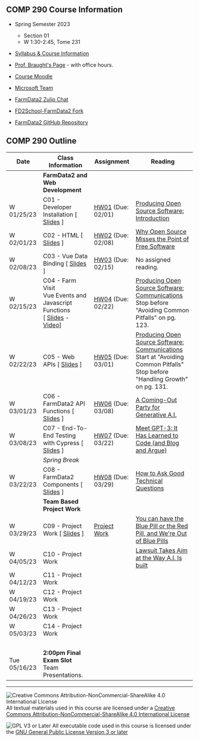 ## COMP 290 Course Information
- Spring Semester 2023
  - Section 01
  - W 1:30-2:45, Tome 231
- [Syllabus & Course Information](syllabus.md)
- [Prof. Braught's Page](http://users.dickinson.edu/~braught/) - with office hours.

- [Course Moodle](https://lms.dickinson.edu/course/view.php?id=49540)
- [Microsoft Team](https://teams.microsoft.com/l/team/19%3aYaQf0RYT9gPl8q80pva4xeQVZzDE0fWZISJNhuF0o_Q1%40thread.tacv2/conversations?groupId=371f8ff2-ece1-407c-858b-c156c34b5e1c&tenantId=6232b055-76b9-4c13-9b88-b562ae7db6fb)
- [FarmData2 Zulip Chat](https://farmdata2.zulipchat.com/)

- [FD2School-FarmData2 Fork](https://github.com/DickinsonCollege/FD2School-FarmData2)
- [FarmData2 GitHub Repository](https://github.com/DickinsonCollege/FarmData2)

## COMP 290 Outline

Date            | Class Information                                                           | Assignment                 | Reading
----------------|-----------------------------------------------------------------------------|----------------------------|------------
                | **FarmData2 and Web Development**                                           |                            |
W 01/25/23      | C01 - Developer Installation                             [ [Slides][s01] ]  | [HW01][hw01] (Due: 02/01)  | [Producing Open Source Software: Introduction][r01]
W 02/01/23      | C02 - HTML                                               [ [Slides][s02] ]  | [HW02][hw02] (Due: 02/08)  | [Why Open Source Misses the Point of Free Software][r02]
W 02/08/23      | C03 - Vue Data Binding                                   [ [Slides][s03] ]  | [HW03][hw03] (Due: 02/15)  | No assigned reading. 
W 02/15/23      | C04 - Farm Visit<br>Vue Events and Javascript Functions<br>[ [Slides][s04] - [Video][v04]]  | [HW04][hw04] (Due: 02/22)  | [Producing Open Source Software: Communications][r04]<br>Stop before "Avoiding Common Pitfalls" on pg. 123.
W 02/22/23      | C05 - Web APIs                                           [ [Slides][s05] ]  | [HW05][hw05] (Due: 03/01)  | [Producing Open Source Software: Communications][r04]<br>Start at "Avoiding Common Pitfalls"<br>Stop before "Handling Growth" on pg. 131.
W 03/01/23      | C06 - FarmData2 API Functions                            [ [Slides][s06] ]  | [HW06][hw06] (Due: 03/08)  | [A Coming-Out Party for Generative A.I.][r06]
W 03/08/23      | C07 - End-To-End Testing with Cypress                    [ [Slides][s07] ]  | [HW07][hw07] (Due: 03/22)  | [Meet GPT-3: It Has Learned to Code (and Blog and Argue)][r07]
                | *Spring Break*                                                              |                            |
W 03/22/23      | C08 - FarmData2 Components                               [ [Slides][s08] ]  | [HW08][hw08] (Due: 03/29)  | [How to Ask Good Technical Questions][r08]
                | **Team Based Project Work**                                                 |                            |
W 03/29/23      | C09 - Project Work                                       [ [Slides][s09] ]  | [Project Work][proj]       | [You can have the Blue Pill or the Red Pill, and We're Out of Blue Pills][r09]
W 04/05/23      | C10 - Project Work                                                          |                            | [Lawsuit Takes Aim at the Way A.I. Is built][r10]
W 04/12/23      | C11 - Project Work                                                          |                            | <!-- [Creating Just Language Technologies][r11]-->
W 04/19/23      | C12 - Project Work                                                          |                            | <!-- [I'm a Congressman Who Codes. A.I. Freaks Me Out.][r12]-->
W 04/26/23      | C13 - Project Work                                                          |                            | <!-- [We Pay an Ugly Cost for Ads on Twitter][r13]-->
W 05/03/23      | C14 - Project Work                                                          |                            | <!-- [Meta's Ad Practices Ruled Illegal Under E.U. Law][r14]-->
&nbsp;          |                                                                             |                            |
Tue 05/16/23    | **2:00pm Final Exam Slot**<br> Team Presentations.                          |                            |

[s01]: materials/01-S-Install.pptx
[hw01]: https://github.com/DickinsonCollege/FD2School-FarmData2/issues/2
[r01]: https://lms.dickinson.edu/mod/resource/view.php?id=1163831

[s02]: materials/02-S-HTML.pptx
[hw02]: https://github.com/DickinsonCollege/FD2School-FarmData2/issues/4
[r02]: https://www.gnu.org/philosophy/open-source-misses-the-point.en.html

[s03]: materials/03-S-VueDataBinding.pptx
[hw03]: https://github.com/DickinsonCollege/FD2School-FarmData2/issues/10

[s04]: materials/04-S-VueEventsAndJS.pptx
[v04]: https://dickinson.zoom.us/rec/play/b7crkDJGu2zZDj8dpM4777gTVy28nR3ipOSe_xUs6Y3p3w_gdf5B9xMJdnaIIbwPiiLfixQBRCCILuuK.mQQe_yfHVhaERKyg?continueMode=true
[hw04]: https://github.com/DickinsonCollege/FD2School-FarmData2/issues/36
[r04]: https://lms.dickinson.edu/mod/resource/view.php?id=1173379

[s05]: materials/05-S-APIs.pptx
[hw05]: https://github.com/DickinsonCollege/FD2School-FarmData2/issues/44

[s06]: materials/06-S-FarmOS-API.pptx
[hw06]: https://github.com/DickinsonCollege/FD2School-FarmData2/issues/85
[r06]: https://lms.dickinson.edu/mod/resource/view.php?id=1175867

[s07]: materials/07-S-Cypress.pptx
[hw07]: https://github.com/DickinsonCollege/FD2School-FarmData2/issues/103
[r07]: https://lms.dickinson.edu/mod/resource/view.php?id=1176658

[s08]: materials/08-S-FD2Components.pptx
[hw08]: https://github.com/DickinsonCollege/FD2School-FarmData2/issues/131
[r08]: https://www.freecodecamp.org/news/how-to-ask-good-technical-questions/

[s09]: materials/09-S-ProjectWork.pptx
[proj]: materials/09-A-ProjectWork.docx
[r09]: https://lms.dickinson.edu/mod/resource/view.php?id=1178887

[r10]: https://lms.dickinson.edu/mod/resource/view.php?id=1177937

<!--
[r11]: https://www.thegoodrobot.co.uk/post/su-lin-blodgett-on-creating-just-language-technologies

[r12]: https://lms.dickinson.edu/mod/resource/view.php?id=1177938
 
[r13]: https://lms.dickinson.edu/mod/resource/view.php?id=1177939

[r14]: https://lms.dickinson.edu/mod/resource/view.php?id=1177940
-->

---

![Creative Commons Attribution-NonCommercial-ShareAlike 4.0 International License](https://i.creativecommons.org/l/by-nc-sa/4.0/88x31.png "Creative Commons Attribution-NonCommercial-ShareAlike 4.0 International License") All textual materials used in this course are licensed under a [Creative Commons Attribution-NonCommercial-ShareAlike 4.0 International License](http://creativecommons.org/licenses/by-nc-sa/4.0/)

![GPL V3 or Later](https://www.gnu.org/graphics/gplv3-or-later-sm.png "GPL V3 or later") All executable code used in this course is licensed under the [GNU General Public License Version 3 or later](https://www.gnu.org/licenses/gpl.txt)
